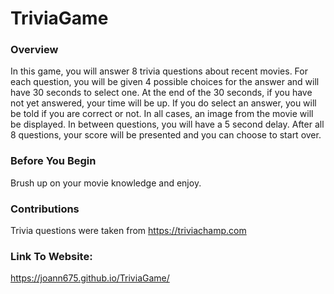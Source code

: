 # TriviaGame

### Overview

In this game, you will answer 8 trivia questions about recent movies.
For each question, you will be given 4 possible choices for the answer and will have 30 seconds to 
select one. 
At the end of the 30 seconds, if you have not yet answered, your time will be up.
If you do select an answer, you will be told if you are correct or not.
In all cases, an image from the movie will be displayed.
In between questions, you will have a 5 second delay.
After all 8 questions, your score will be presented and you can choose to start over.


### Before You Begin

Brush up on your movie knowledge and enjoy.


### Contributions

Trivia questions were taken from https://triviachamp.com

### Link To Website:

https://joann675.github.io/TriviaGame/
